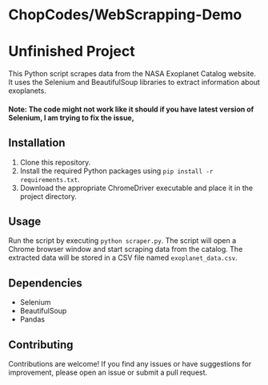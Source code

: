 # ChopCodes/WebScrapping-Demo
# Unfinished Project

This Python script scrapes data from the NASA Exoplanet Catalog website. It uses the Selenium and BeautifulSoup libraries to extract information about exoplanets.

#### Note: The code might not work like it should if you have latest version of Selenium, I am trying to fix the issue,

## Installation

1. Clone this repository.
2. Install the required Python packages using `pip install -r requirements.txt`.
3. Download the appropriate ChromeDriver executable and place it in the project directory.

## Usage

Run the script by executing `python scraper.py`. The script will open a Chrome browser window and start scraping data from the catalog. The extracted data will be stored in a CSV file named `exoplanet_data.csv`.

## Dependencies

- Selenium
- BeautifulSoup
- Pandas

## Contributing

Contributions are welcome! If you find any issues or have suggestions for improvement, please open an issue or submit a pull request.
